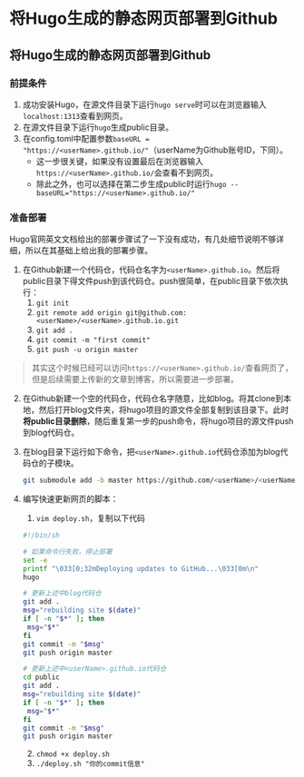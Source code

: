 # 将Hugo生成的静态网页部署到Github


## 将Hugo生成的静态网页部署到Github

### 前提条件

1. 成功安装Hugo，在源文件目录下运行`hugo serve`时可以在浏览器输入`localhost:1313`查看到网页。
2. 在源文件目录下运行`hugo`生成public目录。
3. 在config.toml中配置参数`baseURL = "https://<userName>.github.io/"`（userName为Github账号ID，下同）。
   - 这一步很关键，如果没有设置最后在浏览器输入`https://<userName>.github.io/`会查看不到网页。
   - 除此之外，也可以选择在第二步生成public时运行`hugo --baseURL="https://<userName>.github.io/"`

### 准备部署

Hugo官网英文文档给出的部署步骤试了一下没有成功，有几处细节说明不够详细，所以在其基础上给出我的部署步骤。

1. 在Github新建一个代码仓，代码仓名字为`<userName>.github.io`。然后将public目录下得文件push到该代码仓。push很简单，在public目录下依次执行：
   1. `git init`
   2. `git remote add origin git@github.com:<userName>/<userName>.github.io.git`
   3. `git add .`
   4. `git commit -m "first commit"`
   5. `git push -u origin master`

>  其实这个时候已经可以访问`https://<userName>.github.io/`查看网页了，但是后续需要上传新的文章到博客，所以需要进一步部署。

2. 在Github新建一个空的代码仓，代码仓名字随意，比如blog。将其clone到本地，然后打开blog文件夹，将hugo项目的源文件全部复制到该目录下。此时**将public目录删除**，随后重复第一步的push命令，将hugo项目的源文件push到blog代码仓。

3. 在blog目录下运行如下命令，把`<userName>.github.io`代码仓添加为blog代码仓的子模块。

   ```bash
   git submodule add -b master https://github.com/<userName>/<userName>.github.io.git public
   ```

4. 编写快速更新网页的脚本：

   1. `vim deploy.sh`，复制以下代码

   ```bash
   #!/bin/sh
   
   # 如果命令行失败，停止部署
   set -e
   printf "\033[0;32mDeploying updates to GitHub...\033[0m\n"
   hugo
   
   # 更新上述中blog代码仓
   git add .
   msg="rebuilding site $(date)"
   if [ -n "$*" ]; then
   	msg="$*"
   fi
   git commit -m "$msg"
   git push origin master
   
   # 更新上述中<userName>.github.io代码仓
   cd public
   git add .
   msg="rebuilding site $(date)"
   if [ -n "$*" ]; then
   	msg="$*"
   fi
   git commit -m "$msg"
   git push origin master
   ```

   

   2. `chmod +x deploy.sh`
   3. `./deploy.sh "你的commit信息"`
